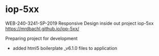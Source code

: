 # iop-5xx
WEB-240-3241-SP-2019 Responsive Design inside out project iop-5xx
 https://mrdbachl.github.io/iop-5xx/
 
 Preparing project for development
 - added html5 boilerplate _v6.1.0 files to application
